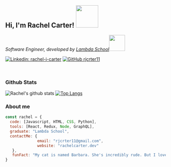 <h2> Hi, I'm Rachel Carter! <img src="https://media.giphy.com/media/bcKmIWkUMCjVm/giphy.gif" width="70" ></h2>

<p><em>Software Engineer, developed by <a href="https://lambdaschool.com/">Lambda School</a><img src="https://media.giphy.com/media/MeJgB3yMMwIaHmKD4z/giphy.gif" width="50"> 
</em></p>

[![Linkedin: rachel-j-carter](https://img.shields.io/badge/-racheljcarter-blue?style=flat-square&logo=Linkedin&logoColor=white&link=https://www.linkedin.com/in/rachel-j-carter/)](https://www.linkedin.com/in/rachel-j-carter/)
[![GitHub rjcrter11](https://img.shields.io/github/followers/rjcrter11?label=follow&style=social)](https://github.com/rjcrter11)

<br>
<h3>Github Stats</h3>

![Rachel's github stats](https://github-readme-stats.vercel.app/api?username=rjcrter11&theme=onedark&show_icons=true&count_private=true)
[![Top Langs](https://github-readme-stats.vercel.app/api/top-langs/?username=rjcrter11&layout=compact)](https://github.com/rjcrter11/github-readme-stats)

<h3>About me</h3>

```javascript
const rachel = {
  code: [Javascript, HTML, CSS, Python],
  tools: [React, Redux, Node, GraphQL],
  graduate: "Lambda School",
  contactMe: {
              email: "rjcrter11@gmail.com",
              website: "rachelcarter.dev"
   },
   funFact: "My cat is named Barbara. She's incredibly rude. But I love her anyway."
}
```
 



